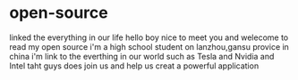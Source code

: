 # open-source
linked the everything in our life
hello boy
nice to meet you
and welecome to read my open source
i'm a high school student on lanzhou,gansu provice in china
i'm link to the everthing in our world
such as Tesla and Nvidia and Intel taht guys does
join us and help us creat a powerful application
